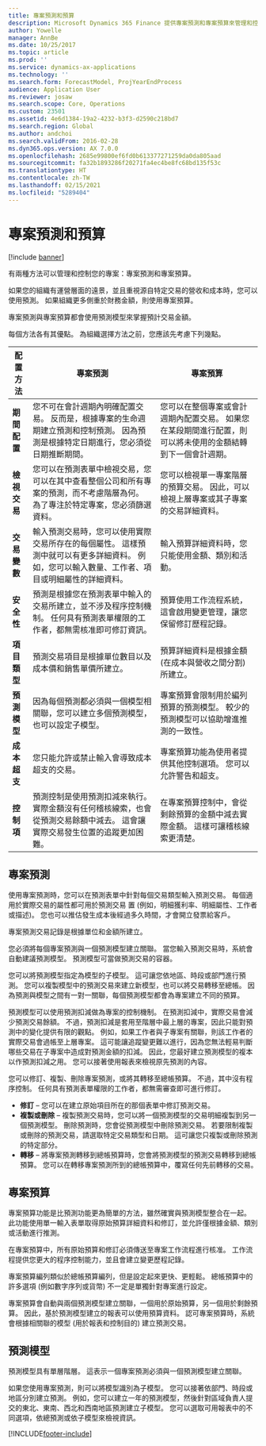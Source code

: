 ```yaml
---
title: 專案預測和預算
description: Microsoft Dynamics 365 Finance 提供專案預測和專案預算來管理和控制您的專案。
author: Yowelle
manager: AnnBe
ms.date: 10/25/2017
ms.topic: article
ms.prod: ''
ms.service: dynamics-ax-applications
ms.technology: ''
ms.search.form: ForecastModel, ProjYearEndProcess
audience: Application User
ms.reviewer: josaw
ms.search.scope: Core, Operations
ms.custom: 23501
ms.assetid: 4e6d1384-19a2-4232-b3f3-d2590c218bd7
ms.search.region: Global
ms.author: andchoi
ms.search.validFrom: 2016-02-28
ms.dyn365.ops.version: AX 7.0.0
ms.openlocfilehash: 2685e99800ef6fd0b613377271259da0da805aad
ms.sourcegitcommit: fa32b1893286f20271fa4ec4be8fc68bd135f53c
ms.translationtype: HT
ms.contentlocale: zh-TW
ms.lasthandoff: 02/15/2021
ms.locfileid: "5289404"
---
```

# <a name="project-forecasts-and-budgets"></a>專案預測和預算

[!include [banner](../includes/banner.md)]

有兩種方法可以管理和控制您的專案：專案預測和專案預算。 

如果您的組織有運營層面的遠景，並且重視源自特定交易的營收和成本時，您可以使用預測。 如果組織更多側重於財務金額，則使用專案預算。 

專案預測與專案預算都會使用預測模型來掌握預計交易金額。 

每個方法各有其優點。 為組織選擇方法之前，您應該先考慮下列幾點。

|   配置方法       |           專案預測            |        專案預算                           |
|---------------------------|------------------------------------------|----------------------------------------------------|
| **期間配置**     | 您不可在會計週期內明確配置交易。 反而是，根據專案的生命週期建立預測和控制預測。 因為預測是根據特定日期進行，您必須從日期推斷期間。 | 您可以在整個專案或會計週期內配置交易。 如果您在某段期間進行配置，則可以將未使用的金額結轉到下一個會計週期。 |
| **檢視交易**  | 您可以在預測表單中檢視交易，您可以在其中查看整個公司和所有專案的預測，而不考慮階層為何。 為了專注於特定專案，您必須篩選資料。                                       | 您可以檢視單一專案階層的預算交易。 因此，可以檢視上層專案或其子專案的交易詳細資料。                 |
| **交易變數** | 輸入預測交易時，您可以使用實際交易所存在的每個屬性。 這樣預測中就可以有更多詳細資料。 例如，您可以輸入數量、工作者、項目或明細屬性的詳細資料。         | 輸入預算詳細資料時，您只能使用金額、類別和活動。                    |
| **安全性**              | 預測是根據您在預測表單中輸入的交易所建立，並不涉及程序控制機制。 任何具有預測表單權限的工作者，都無需核准即可修訂資訊。                                        | 預算使用工作流程系統，這會啟用變更管理，讓您保留修訂歷程記錄。         |
| **項目類型**           | 預測交易項目是根據單位數目以及成本價和銷售單價所建立。  | 預算詳細資料是根據金額 (在成本與營收之間分割) 所建立。                                          |
| **預測模型**       | 因為每個預測都必須與一個模型相關聯，您可以建立多個預測模型，也可以設定子模型。           | 專案預算會限制用於編列預算的預測模型。 較少的預測模型可以協助增進推測的一致性。                           |
| **成本超支**         | 您只能允許或禁止輸入會導致成本超支的交易。   | 專案預算功能為使用者提供其他控制選項。 您可以允許警告和超支。                    |
| **控制項**               | 預測控制是使用預測扣減來執行。 實際金額沒有任何稽核線索，也會從預測交易餘額中減去。 這會讓實際交易發生位置的追蹤更加困難。                   | 在專案預算控制中，會從剩餘預算的金額中減去實際金額。 這樣可讓稽核線索更清楚。                                   |

## <a name="project-forecasts"></a>專案預測
使用專案預測時，您可以在預測表單中針對每個交易類型輸入預測交易。 每個適用於實際交易的屬性都可用於預測交易 置 (例如，明細獲利率、明細屬性、工作者或描述)。 您也可以推估發生成本後經過多久時間，才會開立發票給客戶。 

專案預測交易記錄是根據單位和金額所建立。 

您必須將每個專案預測與一個預測模型建立關聯。 當您輸入預測交易時，系統會自動建議預測模型。 預測模型可當做預測交易的容器。 

您可以將預測模型指定為模型的子模型。 這可讓您依地區、時段或部門進行預測。 您可以複製模型中的預測交易來建立新模型，也可以將交易轉移至總帳。 因為預測與模型之間有一對一關聯，每個預測模型都會為專案建立不同的預算。 

預測模型可以使用預測扣減做為專案的控制機制。 在預測扣減中，實際交易會減少預測交易餘額。 不過，預測扣減是套用至階層中最上層的專案，因此只能對預測中的變化提供有限的觀點。 例如，如果工作者與子專案有關聯，則該工作者的實際交易會過帳至上層專案。 這可能讓追蹤變更難以進行，因為您無法輕易判斷哪些交易在子專案中造成對預測金額的扣減。 因此，您最好建立預測模型的複本以作預測扣減之用。 您可以接著使用報表來檢視原先預測的內容。 

您可以修訂、複製、刪除專案預測，或將其轉移至總帳預算。 不過，其中沒有程序控制。 任何具有預測表單權限的工作者，都無需審查即可進行修訂。

-   **修訂** – 您可以在建立原始項目所在的那個表單中修訂預測交易。
-   **複製或刪除** – 複製預測交易時，您可以將一個預測模型的交易明細複製到另一個預測模型。 刪除預測時，您會從預測模型中刪除預測交易。 若要限制複製或刪除的預測交易，請選取特定交易類型和日期。 這可讓您只複製或刪除預測的特定部分。
-   **轉移** – 將專案預測轉移到總帳預算時，您會將預測模型的預測交易轉移到總帳預算。 您可以在轉移專案預測所到的總帳預算中，覆寫任何先前轉移的交易。

## <a name="project-budgets"></a>專案預算
專案預算功能是比預測功能更為簡單的方法，雖然確實與預測模型整合在一起。 此功能使用單一輸入表單取得原始預算詳細資料和修訂，並允許僅根據金額、類別或活動進行推測。 

在專案預算中，所有原始預算和修訂必須傳送至專案工作流程進行核准。 工作流程提供您更大的程序控制能力，並且會建立變更歷程記錄。 

專案預算編列類似於總帳預算編列，但是設定起來更快、更輕鬆。 總帳預算中的許多選項 (例如數字序列或貨幣) 不一定是單獨針對專案進行設定。

專案預算會自動與兩個預測模型建立關聯，一個用於原始預算，另一個用於剩餘預算。 因此，基於預測模型建立的報表可以使用預算資料。 認可專案預算時，系統會根據相關聯的模型 (用於報表和控制目的) 建立預測交易。

## <a name="forecast-models"></a>預測模型
預測模型具有單層階層。 這表示一個專案預測必須與一個預測模型建立關聯。

如果您使用專案預測，則可以將模型識別為子模型。 您可以接著依部門、時段或地區分別建立預測。 例如，您可以建立一年的預測模型，然後針對區域負責人提交的東北、東南、西北和西南地區預測建立子模型。 您可以選取可用報表中的不同選項，依總預測或依子模型來檢視資訊。





[!INCLUDE[footer-include](../includes/footer-banner.md)]